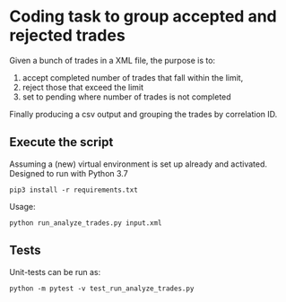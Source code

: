 # Coding task to group accepted and rejected trades
Given a bunch of trades in a XML file, the purpose is to:  
1) accept completed number of trades that fall within the limit,  
2) reject those that exceed the limit  
3) set to pending where number of trades is not completed  

Finally producing a csv output and grouping the trades by correlation ID.  


## Execute the script
Assuming a (new) virtual environment is set up already and activated.  
Designed to run with Python 3.7
```
pip3 install -r requirements.txt
```
Usage:
```
python run_analyze_trades.py input.xml
```

## Tests

Unit-tests can be run as:
```
python -m pytest -v test_run_analyze_trades.py 
```
